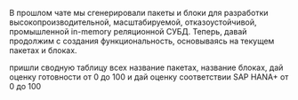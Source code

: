 В прошлом чате мы сгенерировали пакеты и блоки для разработки высокопроизводительной, масштабируемой, отказоустойчивой, промышленной in-memory реляционной СУБД. Теперь, давай продолжим с создания функциональность, основываясь на текущем пакетах и блоках.

пришли сводную таблицу всех название пакетах, название блоках, дай оценку готовности от 0 до 100 и дай оценку соответствии SAP HANA+ от 0 до 100
